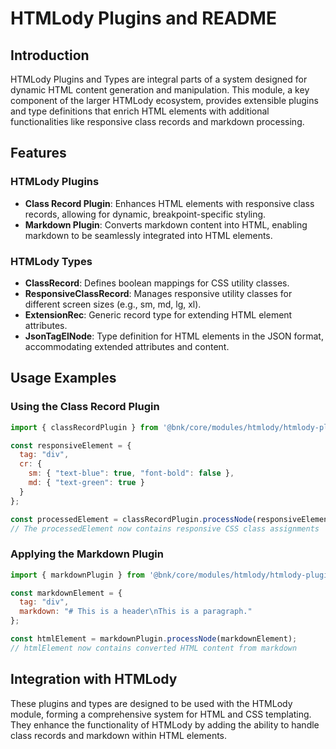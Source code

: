 # HTMLody Plugins and README

## Introduction

HTMLody Plugins and Types are integral parts of a system designed for dynamic HTML content generation and manipulation. This module, a key component of the larger HTMLody ecosystem, provides extensible plugins and type definitions that enrich HTML elements with additional functionalities like responsive class records and markdown processing.

## Features

### HTMLody Plugins

- **Class Record Plugin**: Enhances HTML elements with responsive class records, allowing for dynamic, breakpoint-specific styling.
- **Markdown Plugin**: Converts markdown content into HTML, enabling markdown to be seamlessly integrated into HTML elements.

### HTMLody Types

- **ClassRecord**: Defines boolean mappings for CSS utility classes.
- **ResponsiveClassRecord**: Manages responsive utility classes for different screen sizes (e.g., sm, md, lg, xl).
- **ExtensionRec**: Generic record type for extending HTML element attributes.
- **JsonTagElNode**: Type definition for HTML elements in the JSON format, accommodating extended attributes and content.

## Usage Examples

### Using the Class Record Plugin

```javascript
import { classRecordPlugin } from '@bnk/core/modules/htmlody/htmlody-plugins';

const responsiveElement = {
  tag: "div",
  cr: {
    sm: { "text-blue": true, "font-bold": false },
    md: { "text-green": true }
  }
};

const processedElement = classRecordPlugin.processNode(responsiveElement);
// The processedElement now contains responsive CSS class assignments
```

### Applying the Markdown Plugin

```javascript
import { markdownPlugin } from '@bnk/core/modules/htmlody/htmlody-plugins';

const markdownElement = {
  tag: "div",
  markdown: "# This is a header\nThis is a paragraph."
};

const htmlElement = markdownPlugin.processNode(markdownElement);
// htmlElement now contains converted HTML content from markdown
```

## Integration with HTMLody

These plugins and types are designed to be used with the HTMLody module, forming a comprehensive system for HTML and CSS templating. They enhance the functionality of HTMLody by adding the ability to handle class records and markdown within HTML elements.
